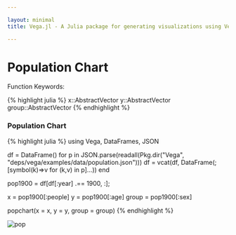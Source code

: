 ```yaml
---

layout: minimal
title: Vega.jl - A Julia package for generating visualizations using Vega

---
```


# Population Chart

Function Keywords:

{% highlight julia %}
x::AbstractVector
y::AbstractVector
group::AbstractVector
{% endhighlight %}

### Population Chart

{% highlight julia %}
using Vega, DataFrames, JSON

df = DataFrame()
for p in JSON.parse(readall(Pkg.dir("Vega", "deps/vega/examples/data/population.json")))
    df = vcat(df, DataFrame(;[symbol(k)=>v for (k,v) in p]...))
end

pop1900 = df[df[:year] .== 1900, :];

x = pop1900[:people]
y = pop1900[:age]
group = pop1900[:sex]

popchart(x = x, y = y, group = group)
{% endhighlight %}

![pop](https://github.com/johnmyleswhite/Vega.jl/blob/gh-pages/images/popchart.png)
